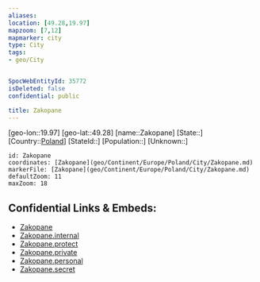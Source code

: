 ```yaml
---
aliases: 
location: [49.28,19.97]
mapzoom: [7,12] 
mapmarker: city 
type: City
tags:
- geo/City


SpocWebEntityId: 35772
isDeleted: false
confidential: public

title: Zakopane
---
```

[geo-lon::19.97]
[geo-lat::49.28]
[name::Zakopane]
[State::]
[Country::[Poland](geo/Continent/Europe/Poland.md)]
[StateId::]
[Population::]
[Unknown::]


```leaflet
id: Zakopane
coordinates: [Zakopane](geo/Continent/Europe/Poland/City/Zakopane.md)
markerFile: [Zakopane](geo/Continent/Europe/Poland/City/Zakopane.md)
defaultZoom: 11 
maxZoom: 18
```


## Confidential Links & Embeds: 
- [Zakopane](../../../../../../_public/geo/Continent/Europe/Poland/City/Zakopane.md) 
- [Zakopane.internal](../../../../../../_internal/geo/Continent/Europe/Poland/City/Zakopane.internal.md) 
- [Zakopane.protect](../../../../../../_protect/geo/Continent/Europe/Poland/City/Zakopane.protect.md) 
- [Zakopane.private](../../../../../../_private/geo/Continent/Europe/Poland/City/Zakopane.private.md) 
- [Zakopane.personal](../../../../../../_personal/geo/Continent/Europe/Poland/City/Zakopane.personal.md) 
- [Zakopane.secret](../../../../../../_secret/geo/Continent/Europe/Poland/City/Zakopane.secret.md) 
